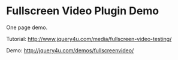 Fullscreen Video Plugin Demo
===========================

One page demo.

Tutorial: http://www.jquery4u.com/media/fullscreen-video-testing/

Demo: http://jquery4u.com/demos/fullscreenvideo/